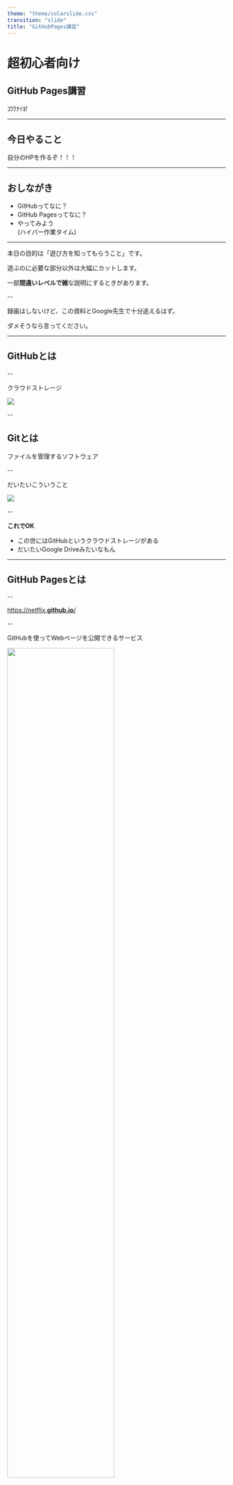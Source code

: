```yaml
---
theme: "theme/solarslide.css"
transition: "slide"
title: "GitHubPages講習"
---
```


# 超初心者向け
## GitHub Pages講習
ｺﾜｸﾅｲﾖ!

---

## 今日やること

自分のHPを作るぞ！！！

---

## おしながき

* GitHubってなに？
* GitHub Pagesってなに？
* やってみよう<br>
(ハイパー作業タイム)


---


本日の目的は「遊び方を知ってもらうこと」です。

遊ぶのに必要な部分以外は大幅にカットします。

一部**間違いレベルで雑**な説明にするときがあります。

--

録画はしないけど、この資料とGoogle先生で十分追えるはず。

ダメそうなら言ってください。

---

## GitHubとは

--

クラウドストレージ

![](img/03-13-01-45-41.png)

--


## Gitとは

ファイルを管理するソフトウェア

--

だいたいこういうこと

![](img/03-13-01-37-13.png)

--

**これでOK**


* この世にはGitHubというクラウドストレージがある
* だいたいGoogle Driveみたいなもん

---

## GitHub Pagesとは

--

[https://netflix.**github.io**/](https://netflix.github.io/)

--

GitHubを使ってWebページを公開できるサービス

<img src="img/03-13-01-59-19.png" style="width: 70%; border: none; box-shadow:none;transform:rotate(0deg)"/>

https://github.com/Netflix/netflix.github.com

--

* Webページの内容はHTMLによって書かれている
* GitHubにはファイルを置くことができる

「GitHubに置いたHTMLからWebページ公開できたら楽だな～」

↑これが**GitHub Pages**

---

## おさらい

* GitHubとは**クラウドストレージ** (Googleドライブ的なやつ) である
* アップロードしたHTMLファイルを**Webページとして公開**することができる
* 今からそれをやる

---

## 実践編


1. GitHubのユーザー登録
1. ファイルの置き場を作る
1. HTMLのアップロード
1. ページの公開

<small>有識者へ：Gitの導入は時間余ったらやる予定</small>
---

### GitHubのユーザー登録

これの通りに進める

最後は **[skip this for now]** でOK

[GitHubアカウントの作成方法 (2021年版)](https://qiita.com/ayatokura/items/9eabb7ae20752e6dc79d)


---

### ファイルの置き場を作る

リポジトリ (フォルダの上位版的なやつ)を作る<br>

![](img/03-13-02-56-31.png)

--

何でもいいので適当な名前をつける<br>
考えるのが嫌なら画像と同じでも大丈夫

![](img/03-13-03-00-43.png)

--

ここにチェック

![](img/03-13-03-01-54.png)


--

ここを押すと完了


![](img/03-13-03-02-35.png)

---

## HTMLのアップロード

サンプルのファイルを適当な場所にダウンロード<br>
まずはこのHTMLを公開する

[サンプル](https://github.com/Suzukeh/GitHubPages_kosyu/releases/download/1/index.html)


--

アップロード

![](img/03-13-02-38-57.png)

--

![](img/03-13-02-46-49.png)

--

**Commit changes**を押したらアップロード完了

![](img/03-13-02-47-14.png)

--

`index.html`があるはず

![](img/03-13-02-52-21.png)

---

### ページの公開

設定を開く


![](img/03-13-03-05-31.png)

--

Pagesに移動

![](img/03-13-03-05-59.png)

--

mainを選択して、Saveを押すと完了

![](img/03-13-03-07-38.png)

---

## できた

クリックして公開されたページを見てみよう！

![](img/03-13-03-15-21.png)

---

## まとめ

* GitHubはGoogleドライブみたいなもの
* 簡単にHPが公開できる
* すごい

気になった人は色々いじってみてね

---

**suzukeの作例**

[GitHub](https://github.com/Suzukeh)

* https://www.suzuke.dev/ ブログのような何か

* https://slide.suzuke.dev/ スライドを公開してるとこ

---

時間余ったら

### Gitのインストール

**Windows / Mac**

[GitHub Desktop](https://desktop.github.com/)

**Linux (WSL)**
```bash:
sudo apt-get install git
```

--

### GitとGitHubの接続

SSH接続をすると、アカウントを紐付けられる

みんなsolでやったはずだしできるよね

https://qiita.com/shizuma/items/2b2f873a0034839e47ce

---

### Gitコマンドの使い方 (今回の内容に使う分)

**GitHubからダウンロード** `clone`コマンド

<img src="img/03-13-03-34-13.png" style="width: 50%; border: none; box-shadow:none;transform:rotate(0deg)"/>

```bash:
#git clone <GitHubで作ったリポジトリのURL>.git

git clone https://github.com/Suzukeh/GitHubPages_kosyu.git
```

--

**変更を登録 その1**

`add`コマンド

```bash:
#git add <変更を登録したいもの>

git add .
```

--

**変更を登録 その2**

`commit`コマンド

```bash:
#git commit -m <変更に関するコメント 日本語も可>

git commit -m "add index.html"
```

--

**変更をGitHubにアップロード**

`push`コマンド

```bash:
git push
```

--

**GitHubと同期**

`pull`コマンド

```bash:
git pull
```